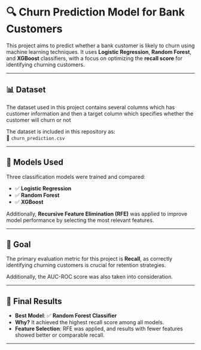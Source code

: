 # 🔍 Churn Prediction Model for Bank Customers

This project aims to predict whether a bank customer is likely to churn using machine learning techniques. It uses **Logistic Regression**, **Random Forest**, and **XGBoost** classifiers, with a focus on optimizing the **recall score** for identifying churning customers.

---

## 📊 Dataset

The dataset used in this project contains several columns which has customer information and then a target column which specifies whether the customer will churn or not

The dataset is included in this repository as:  
📁 `churn_prediction.csv` 

---

## 🧠 Models Used

Three classification models were trained and compared:

- ✅ **Logistic Regression**
- ✅ **Random Forest**
- ✅ **XGBoost**

Additionally, **Recursive Feature Elimination (RFE)** was applied to improve model performance by selecting the most relevant features.

---

## 🎯 Goal

The primary evaluation metric for this project is **Recall**, as correctly identifying churning customers is crucial for retention strategies.

Additionally, the AUC-ROC score was also taken into consideration.

---

## 🏁 Final Results

- **Best Model**: ✅ **Random Forest Classifier**
- **Why?** It achieved the highest recall score among all models.
- **Feature Selection**: RFE was applied, and results with fewer features showed better or comparable recall.

---

